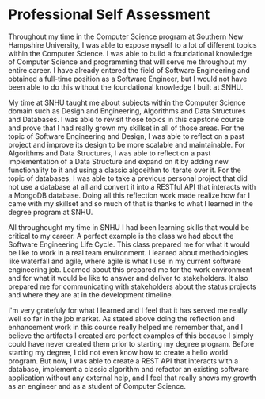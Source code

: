 # Professional Self Assessment

Throughout my time in the Computer Science program at Southern New Hampshire University, I was able to expose myself to a lot of different topics within the Computer Science. I was able to build a foundational knowledge of Computer Science and programming that will serve me throughout my entire career. I have already entered the field of Software Engineering and obtained a full-time position as a Software Engineer, but I would not have been able to do this without the foundational knowledge I built at SNHU.

My time at SNHU taught me about subjects within the Computer Science domain such as Design and Engineering, Algorithms and Data Structures and Databases. I was able to revisit those topics in this capstone course and prove that I had really grown my skillset in all of those areas. For the topic of Software Engineering and Design, I was able to reflect on a past project and improve its design to be more scalable and maintainable. For Algorithms and Data Structures, I was able to reflect on a past implementation of a Data Structure and expand on it by adding new functionality to it and using a classic algoeithm to iterate over it. For the topic of databases, I was able to take a previous personal project that did not use a database at all and convert it into a RESTful API that interacts with a MongoDB database. Doing all this reflection work made realize how far I came with my skillset and so much of that is thanks to what I learned in the degree program at SNHU.

All throughought my time in SNHU I had been learning skills that would be critical to my career. A perfect example is the class we had about the Software Engineering Life Cycle. This class prepared me for what it would be like to work in a real team environment. I leanred about methodologies like waterfall and agile, where agile is what I use in my current software engineering job. Learned about this prepared me for the work environment and for what it would be like to answer and deliver to stakeholders. It also prepared me for communicating with stakeholders about the status projects and where they are at in the development timeline.

I'm very gratefuly for what I learned and I feel that it has served me really well so far in the job market. As stated above doing the reflection and enhancement work in this course really helped me remember that, and I believe the artifacts I created are perfect examples of this because I simply could have never created them prior to starting my degree program. Before starting my degree, I did not even know how to create a hello world program. But now, I was able to create a REST API that interacts with a database, implement a classic algorithm and refactor an existing software application without any external help, and I feel that really shows my growth as an engineer and as a student of Computer Science.
